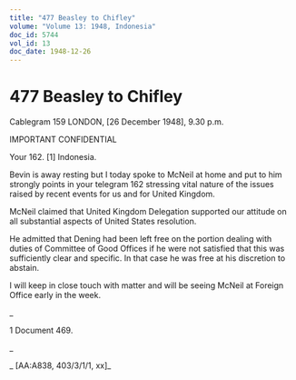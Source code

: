 ```yaml
---
title: "477 Beasley to Chifley"
volume: "Volume 13: 1948, Indonesia"
doc_id: 5744
vol_id: 13
doc_date: 1948-12-26
---
```


# 477 Beasley to Chifley

Cablegram 159 LONDON, [26 December 1948], 9.30 p.m.

IMPORTANT CONFIDENTIAL

Your 162. [1] Indonesia.

Bevin is away resting but I today spoke to McNeil at home and put to him strongly points in your telegram 162 stressing vital nature of the issues raised by recent events for us and for United Kingdom.

McNeil claimed that United Kingdom Delegation supported our attitude on all substantial aspects of United States resolution.

He admitted that Dening had been left free on the portion dealing with duties of Committee of Good Offices if he were not satisfied that this was sufficiently clear and specific. In that case he was free at his discretion to abstain.

I will keep in close touch with matter and will be seeing McNeil at Foreign Office early in the week.

_

1 Document 469.

_

_ [AA:A838, 403/3/1/1, xx]_
